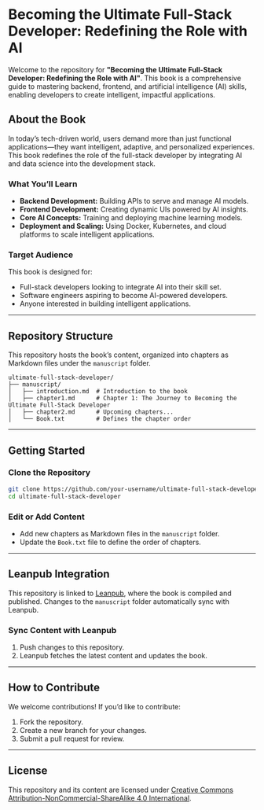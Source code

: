 
# Becoming the Ultimate Full-Stack Developer: Redefining the Role with AI

Welcome to the repository for **"Becoming the Ultimate Full-Stack Developer: Redefining the Role with AI"**. This book 
is a comprehensive guide to mastering backend, frontend, and artificial intelligence (AI) skills, enabling developers 
to create intelligent, impactful applications.

## About the Book

In today’s tech-driven world, users demand more than just functional applications—they want intelligent, adaptive, 
and personalized experiences. This book redefines the role of the full-stack developer by integrating AI and data 
science into the development stack.

### What You’ll Learn
- **Backend Development:** Building APIs to serve and manage AI models.
- **Frontend Development:** Creating dynamic UIs powered by AI insights.
- **Core AI Concepts:** Training and deploying machine learning models.
- **Deployment and Scaling:** Using Docker, Kubernetes, and cloud platforms to scale intelligent applications.

### Target Audience
This book is designed for:
- Full-stack developers looking to integrate AI into their skill set.
- Software engineers aspiring to become AI-powered developers.
- Anyone interested in building intelligent applications.

---

## Repository Structure

This repository hosts the book’s content, organized into chapters as Markdown files under the `manuscript` folder.

```
ultimate-full-stack-developer/
├── manuscript/
│   ├── introduction.md  # Introduction to the book
│   ├── chapter1.md      # Chapter 1: The Journey to Becoming the Ultimate Full-Stack Developer
│   ├── chapter2.md      # Upcoming chapters...
│   └── Book.txt         # Defines the chapter order
```

---

## Getting Started

### Clone the Repository
```bash
git clone https://github.com/your-username/ultimate-full-stack-developer.git
cd ultimate-full-stack-developer
```

### Edit or Add Content
- Add new chapters as Markdown files in the `manuscript` folder.
- Update the `Book.txt` file to define the order of chapters.

---

## Leanpub Integration

This repository is linked to [Leanpub](https://leanpub.com), where the book is compiled and published. Changes to the 
`manuscript` folder automatically sync with Leanpub.

### Sync Content with Leanpub
1. Push changes to this repository.
2. Leanpub fetches the latest content and updates the book.

---

## How to Contribute

We welcome contributions! If you’d like to contribute:
1. Fork the repository.
2. Create a new branch for your changes.
3. Submit a pull request for review.

---

## License

This repository and its content are licensed under [Creative Commons Attribution-NonCommercial-ShareAlike 4.0 International](https://creativecommons.org/licenses/by-nc-sa/4.0/).
